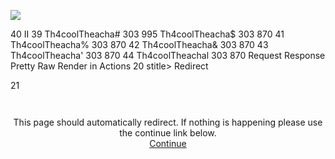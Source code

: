 ![](Maszyny/Linux/Teacher/Pasted%20image%2020210914214505.png)

40
II
39
Th4coolTheacha#
303
995
Th4coolTheacha$
303
870
41
Th4coolTheacha%
303
870
42
Th4coolTheacha&
303
870
43
Th4coolTheacha'
303
870
44 Th4coolTheachal
303
870
Request Response
Pretty Raw Render in Actions
20 stitle>
Redirect
</title>
21
</head>
<body>
<div style="margin-top: 3em; margin-left: auto; margin-right: auto; text-align: center;">
This page should automatically redirect. If nothing is happening please use the continue link below.<br />
<a href="http://10.10.10.153/moodle/login/index.php?test session=3">Continue</a>
</div>
</body>
</html>
